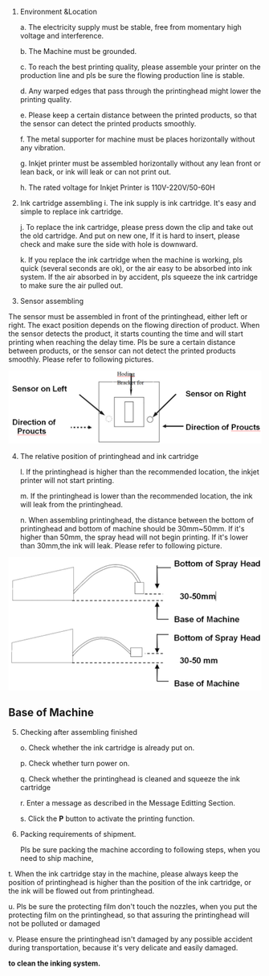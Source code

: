 1. Environment &Location

   a.  The electricity supply must be stable, free from momentary high voltage and interference.

   b.  The Machine must be grounded.

   c.  To reach the best printing quality, please assemble your printer on the production line and pls be sure the flowing production line is stable.

   d.  Any warped edges that pass through the printinghead might lower the printing quality.

   e.  Please keep a certain distance between the printed products, so that the sensor can detect the printed products smoothly.

   f.  The metal supporter for machine must be places horizontally without any vibration.

   g.  Inkjet printer must be assembled horizontally without any lean front or lean back, or ink will leak or can not print out.

   h.  The rated voltage for Inkjet Printer is 110V-220V/50-60H


2. Ink cartridge assembling
i.  The ink supply is ink cartridge. It's easy and simple to replace ink cartridge.

   j.  To replace the ink cartridge, please press down the clip and take out the old cartridge. And put on new one, If it is hard to insert, please check and make sure the side with hole is downward.

   k.  If you replace the ink cartridge when the machine is working, pls quick (several seconds are ok), or the air easy to be absorbed into ink system. If the air absorbed in by accident, pls squeeze the ink cartridge to make sure the air pulled out.

3. Sensor assembling

 The sensor must be assembled in front of the printinghead, either left or right. The exact position depends on the flowing direction of product. When the sensor detects the product, it starts counting the time and will start printing when reaching the delay time. Pls be sure a certain distance between products, or the sensor can not detect the printed products smoothly. Please refer to following pictures.

![](/assets/1.png)


4. The relative position of printinghead and ink cartridge

   l.  If the printinghead is higher than the recommended location, the inkjet printer will not start printing.

   m.  If the printinghead is lower than the recommended location, the ink will leak from the printinghead.

   n.  When assembling printinghead, the distance between the bottom of printinghead and bottom of machine should be 30mm\~50mm. If it's higher than 50mm, the spray head will not begin printing. If it's lower than 30mm,the ink will leak. Please refer to following picture.

![](/assets/2.png)

  ## Base of Machine

5. Checking after assembling finished

   o.  Check whether the ink cartridge is already put on.   

   p.  Check whether turn power on.

   q.  Check whether the printinghead is cleaned and squeeze the ink cartridge

   r.  Enter a message as described in the Message Editting Section.

   s.  Click the  **P** button to activate the printing function. 

6. Packing requirements of shipment.

   Pls be sure packing the machine according to following steps, when you need to ship machine,

 t.  When the ink cartridge stay in the machine, please always keep the position of printinghead is higher than the position of the ink cartridge, or the ink will be flowed out from printinghead.

 u.  Pls be sure the protecting film don't touch the nozzles, when you put the protecting film on the printinghead, so that assuring the printinghead will not be polluted or damaged

 v.  Please ensure the printinghead isn't damaged by any possible accident during transportation, because it's very delicate and easily damaged.


 **to clean the inking system.**